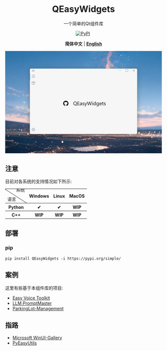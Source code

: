 <div align = "center">

# QEasyWidgets

一个简单的Qt组件库

[![PyPI](https://img.shields.io/pypi/v/QEasyWidgets?color=blue&logo=PYPY&logoColor=blue&style=for-the-badge)](https://pypi.org/project/QEasyWidgets/)&nbsp;

**简体中文** | [**English**](../README.md)

![Title](./media/Title.png)

</div>


## 注意

目前对各系统的支持情况如下所示:

<table cellspacing = "0" cellpadding = "0">
    <tr>
        <td style="background-image: url(data:image/svg+xml;base64,PHN2ZyB4bWxucz0iaHR0cDovL3d3dy53My5vcmcvMjAwMC9zdmciIHdpZHRoPSIxMDAlIiBoZWlnaHQ9IjEwMCUiPjxsaW5lIHgxPSIwIiB5MT0iMCIgeDI9IjEwMCUiIHkyPSIxMDAlIiBzdHJva2U9ImJsYWNrIiBzdHJva2Utd2lkdGg9IjEiLz48L3N2Zz4=);">
            <span style = "float:left; margin-top:20px;">语言</span>
            <span style = "float:right; margin-top:-10px;">系统</span>
        </td>
        <th style = "text-align:center;">Windows</th>
        <th style = "text-align:center;">Linux</th>
        <th style = "text-align:center;">MacOS</th>
    </tr>
    <tr>
        <th style = "text-align:center;">Python</th>
        <th style = "text-align:center;">&#10004</th>
        <th style = "text-align:center;">&#10004</th>
        <th style = "text-align:center;">WIP</th>
    </tr>
    <tr>
        <th style = "text-align:center;">C++</th>
        <th style = "text-align:center;">WIP</th>
        <th style = "text-align:center;">WIP</th>
        <th style = "text-align:center;">WIP</th>
    </tr>
</table>


## 部署

### pip

```shell
pip install QEasyWidgets -i https://pypi.org/simple/
```


## 案例
这里有些基于本组件库的项目:
- [Easy Voice Toolkit](https://github.com/Spr-Aachen/Easy-Voice-Toolkit)
- [LLM PromptMaster](https://github.com/Spr-Aachen/LLM-PromptMaster)
- [ParkingLot-Management](https://github.com/Spr-Aachen/ParkingLot-Management)


## 指路
- [Microsoft WinUI-Gallery](https://github.com/microsoft/WinUI-Gallery)
- [PyEasyUtils](https://github.com/Spr-Aachen/PyEasyUtils)